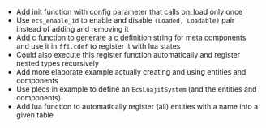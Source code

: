- Add init function with config parameter that calls on_load only once
- Use `ecs_enable_id` to enable and disable `(Loaded, Loadable)` pair instead
  of adding and removing it
- Add c function to generate a c definition string for meta components and use
  it in `ffi.cdef` to register it with lua states
- Could also execute this register function automatically and register nested
  types recursively
- Add more elaborate example actually creating and using entities and components
- Use plecs in example to define an `EcsLuajitSystem` (and the entities and
  components)
- Add lua function to automatically register (all) entities with a name into a
  given table
